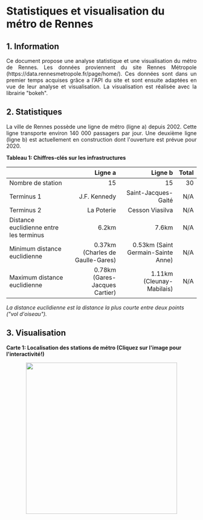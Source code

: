 # Statistiques et visualisation du métro de Rennes

## 1. Information

<p align="justify">
Ce document propose une analyse statistique et une visualisation du métro de Rennes. 
Les données proviennent du site Rennes Métropole (https://data.rennesmetropole.fr/page/home/). 
Ces données sont dans un premier temps acquises grâce a l'API du site et sont ensuite adaptées
en vue de leur analyse et visualisation. La visualisation est réalisée avec la librairie "bokeh".
</p>

## 2. Statistiques

<p align="justify">
La ville de Rennes possède une ligne de métro (ligne a) depuis 2002. Cette ligne transporte environ 140 000 passagers par jour.
 Une deuxième ligne (ligne b) est actuellement en construction dont l'ouverture est prévue pour 2020.
</p>

**Tableau 1: Chiffres-clés sur les infrastructures**

|                                       |Ligne a                          |Ligne b                            |Total|
|---------------------------------------|--------------------------------:|----------------------------------:|----:|
|Nombre de station                      |            15                   |                  15               |   30|
|Terminus 1                             | J.F. Kennedy                    |Saint-Jacques-Gaité                |N/A  |
|Terminus 2                             | La Poterie                      |Cesson Viasilva                    |N/A  |
|Distance euclidienne entre les terminus| 6.2km                           | 7.6km                             |N/A  |
|Minimum distance euclidienne           | 0.37km (Charles de Gaulle-Gares)| 0.53km (Saint Germain-Sainte Anne)|N/A  |
|Maximum distance euclidienne           | 0.78km (Gares-Jacques Cartier)  | 1.11km (Cleunay-Mabilais)         |N/A  |

*La distance euclidienne est la distance la plus courte entre deux points ("vol d'oiseau").*

## 3. Visualisation

**Carte 1: Localisation des stations de métro (Cliquez sur l'image pour l'interactivité!)**

<p align="center">
  <a href="https://florentdsgree.github.io/TransportRennesMetropole/MetroRennes/MetroRennes.html">
  <img src="https://florentdsgree.github.io/TransportRennesMetropole/MetroRennes/MetroRennes.PNG" width="400"/>
  </a>
</p>
